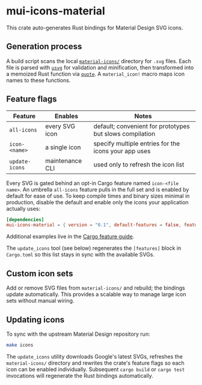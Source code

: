 # mui-icons-material

This crate auto-generates Rust bindings for Material Design SVG icons.

## Generation process

A build script scans the local [`material-icons/`](material-icons) directory for
`.svg` files. Each file is parsed with [`usvg`](https://crates.io/crates/usvg)
for validation and minification, then transformed into a memoized Rust function
via [`quote`](https://crates.io/crates/quote). A `material_icon!` macro maps icon
names to these functions.

## Feature flags

| Feature | Enables | Notes |
|---------|---------|-------|
| `all-icons` | every SVG icon | default; convenient for prototypes but slows compilation |
| `icon-<name>` | a single icon | specify multiple entries for the icons your app uses |
| `update-icons` | maintenance CLI | used only to refresh the icon list |

Every SVG is gated behind an opt-in Cargo feature named `icon-<file name>`. An
umbrella `all-icons` feature pulls in the full set and is enabled by default for
ease of use. To keep compile times and binary sizes minimal in production,
disable the default and enable only the icons your application actually uses:

```toml
[dependencies]
mui-icons-material = { version = "0.1", default-features = false, features = ["icon-10k_24px"] }
```

Additional examples live in the [Cargo feature guide](../../docs/cargo-features.md).

The `update_icons` tool (see below) regenerates the `[features]` block in
`Cargo.toml` so this list stays in sync with the available SVGs.

## Custom icon sets

Add or remove SVG files from `material-icons/` and rebuild; the bindings update
automatically. This provides a scalable way to manage large icon sets without
manual wiring.

## Updating icons

To sync with the upstream Material Design repository run:

```bash
make icons
```

The `update_icons` utility downloads Google's latest SVGs, refreshes the
`material-icons/` directory and rewrites the crate's feature flags so each icon
can be enabled individually. Subsequent `cargo build` or `cargo test` invocations
will regenerate the Rust bindings automatically.

